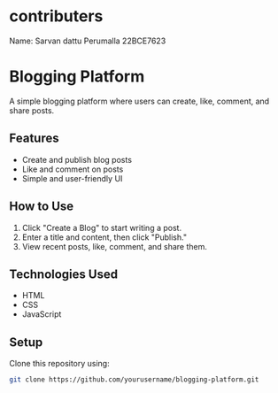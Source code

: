 # contributers
Name: Sarvan dattu Perumalla
22BCE7623

# Blogging Platform

A simple blogging platform where users can create, like, comment, and share posts.

## Features
- Create and publish blog posts
- Like and comment on posts
- Simple and user-friendly UI

## How to Use
1. Click "Create a Blog" to start writing a post.
2. Enter a title and content, then click "Publish."
3. View recent posts, like, comment, and share them.

## Technologies Used
- HTML
- CSS
- JavaScript

## Setup
Clone this repository using:
```sh
git clone https://github.com/yourusername/blogging-platform.git
